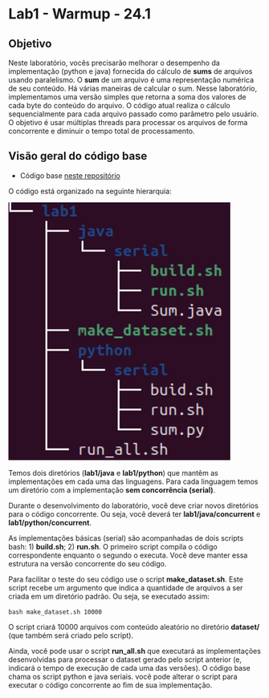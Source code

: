 # Lab1 - Warmup - 24.1

## Objetivo

Neste laboratório, vocês precisarão melhorar o desempenho da implementação (python e java) fornecida do cálculo de **sums** de arquivos usando paralelismo. O **sum** de um arquivo é uma representação numérica de seu conteúdo. Há várias maneiras de calcular o sum. Nesse laboratório, implementamos uma versão simples que retorna a soma dos valores de cada byte do conteúdo do arquivo. O código atual realiza o cálculo sequencialmente para cada arquivo passado como parâmetro pelo usuário. O objetivo é usar múltiplas threads para processar os arquivos de forma concorrente e diminuir o tempo total de processamento.

## Visão geral do código base

- Código base [neste repositório](https://github.com/thiagomanel/fpc/tree/master/2024.1/lab1)

O código está organizado na seguinte hierarquia:

![Screenshot](lab1/lab1.png)

Temos dois diretórios (**lab1/java** e **lab1/python**) que mantêm as implementações em cada uma das linguagens. Para cada linguagem temos um diretório com a implementação **sem concorrência (serial)**.

Durante o desenvolvimento do laboratório, você deve criar novos diretórios para o código concorrente. Ou seja, você deverá ter **lab1/java/concurrent** e **lab1/python/concurrent**.

As implementações básicas (serial) são acompanhadas de dois scripts bash: 1) **build.sh**; 2) **run.sh**. O primeiro script compila o código correspondente enquanto o segundo o executa. Você deve manter essa estrutura na versão concorrente do seu código.

Para facilitar o teste do seu código use o script **make_dataset.sh**. Este script recebe um argumento que indica a quantidade de arquivos a ser criada em um diretório padrão. Ou seja, se executado assim:

```
bash make_dataset.sh 10000
```

O script criará 10000 arquivos com conteúdo aleatório no diretório **dataset/** (que também será criado pelo script).

Ainda, você pode usar o script **run_all.sh** que executará as implementações desenvolvidas para processar o dataset gerado pelo script anterior (e, indicará o tempo de execução de cada uma das versões). O código base chama os script python e java seriais. você pode alterar o script para executar o código concorrente ao fim de sua implementação.

